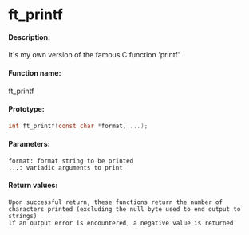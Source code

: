 # ft_printf

#### Description:
It's my own version of the famous C function 'printf'

#### Function name:
ft\_printf

#### Prototype:
```c
int ft_printf(const char *format, ...);
```

#### Parameters:
```
format: format string to be printed
...: variadic arguments to print
```

#### Return values:
```
Upon successful return, these functions return the number of characters printed (excluding the null byte used to end output to strings)
If an output error is encountered, a negative value is returned
```
